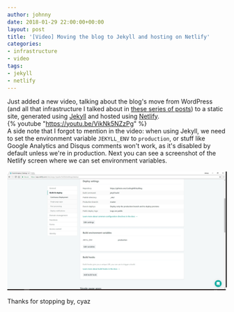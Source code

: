 ```yaml
---
author: johnny
date: 2018-01-29 22:00:00+00:00
layout: post
title: '[Video] Moving the blog to Jekyll and hosting on Netlify'
categories:
- infrastructure
- video
tags:
- jekyll
- netlify
---
```


Just added a new video, talking about the blog's move from WordPress (and all that infrastructure I talked about in [these series of posts](/2016/10/05/getting-this-up-and-running-intro)) to a static site, generated using [Jekyll](https://jekyllrb.com/) and hosted using [Netlify](https://www.netlify.com/).
<br/>
{% youtube "https://youtu.be/VikNk5NZzPg" %}
<br/>
A side note that I forgot to mention in the video: when using Jekyll, we need to set the environment variable ```JEKYLL_ENV``` to ```production```, or stuff like Google Analytics and Disqus comments won't work, as it's disabled by default unless we're in production. Next you can see a screenshot of the Netlify screen where we can set environment variables.
<br/>
<br/>
[![Setting environment variables on Netlify](/assets/2018/01/29/00-netlify-environment-variables.jpg)](/assets/2018/01/29/00-netlify-environment-variables.jpg)

Thanks for stopping by, cyaz